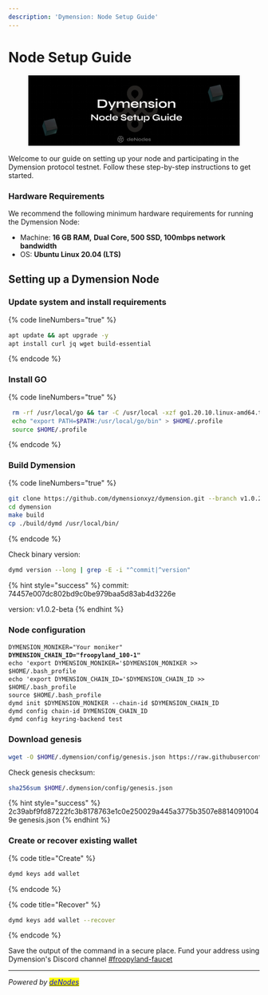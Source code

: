 ```yaml
---
description: 'Dymension: Node Setup Guide'
---
```


# Node Setup Guide

<figure><img src="../.gitbook/assets/Sub Guide (2).png" alt=""><figcaption></figcaption></figure>

Welcome to our guide on setting up your node and participating in the Dymension protocol testnet. Follow these step-by-step instructions to get started.

### Hardware Requirements <a href="#hardware-requirements" id="hardware-requirements"></a>

We recommend the following minimum hardware requirements for running the Dymension Node:

* Machine: **16 GB RAM,** **Dual Core, 500 SSD, 100mbps network bandwidth**
* OS: **Ubuntu Linux 20.04 (LTS)**

## Setting up a Dymension Node

### Update system and install requirements

{% code lineNumbers="true" %}
```bash
apt update && apt upgrade -y
apt install curl jq wget build-essential
```
{% endcode %}

### Install GO

{% code lineNumbers="true" %}
```bash
 rm -rf /usr/local/go && tar -C /usr/local -xzf go1.20.10.linux-amd64.tar.gz && rm go1.20.10.linux-amd64.tar.gz
 echo "export PATH=$PATH:/usr/local/go/bin" > $HOME/.profile
 source $HOME/.profile
```
{% endcode %}

### Build Dymension

{% code lineNumbers="true" %}
```bash
git clone https://github.com/dymensionxyz/dymension.git --branch v1.0.2-beta
cd dymension
make build
cp ./build/dymd /usr/local/bin/
```
{% endcode %}

Check binary version:

```bash
dymd version --long | grep -E -i "^commit|^version"
```

{% hint style="success" %}
commit: 74457e007dc802bd9c0be979baa5d83ab4d3226e

version: v1.0.2-beta
{% endhint %}

### Node configuration

<pre class="language-bash" data-line-numbers><code class="lang-bash">DYMENSION_MONIKER="Your moniker"
<strong>DYMENSION_CHAIN_ID="froopyland_100-1"
</strong>echo 'export DYMENSION_MONIKER='$DYMENSION_MONIKER >> $HOME/.bash_profile
echo 'export DYMENSION_CHAIN_ID='$DYMENSION_CHAIN_ID >> $HOME/.bash_profile
source $HOME/.bash_profile
dymd init $DYMENSION_MONIKER --chain-id $DYMENSION_CHAIN_ID
dymd config chain-id DYMENSION_CHAIN_ID
dymd config keyring-backend test
</code></pre>

### Download genesis

```bash
wget -O $HOME/.dymension/config/genesis.json https://raw.githubusercontent.com/dymensionxyz/testnets/main/dymension-hub/froopyland/genesis.json
```

Check genesis checksum:

```bash
sha256sum $HOME/.dymension/config/genesis.json
```

{% hint style="success" %}
2c39abf9fd87222fc3b8178763e1c0e250029a445a3775b3507e88140910049e genesis.json
{% endhint %}

### Create or recover existing wallet

{% code title="Create" %}
```bash
dymd keys add wallet
```
{% endcode %}

{% code title="Recover" %}
```bash
dymd keys add wallet --recover
```
{% endcode %}

Save the output of the command in a secure place. Fund your address using Dymension's Discord channel [#froopyland-faucet](https://discord.com/channels/956961633165529098/1143231362468434022)

















***

_Powered by_ [_<mark style="color:blue;">deNodes</mark>_](https://twitter.com/deNodes\_)
